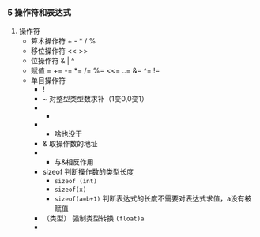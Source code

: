 ### 5 操作符和表达式
1. 操作符
   - 算术操作符  + - * / %
   - 移位操作符 <<	>>
   - 位操作符  & |  ^ 
   - 赋值 = 		+= -= *= /= %= <<= ..= &= ^= !=
   - 单目操作符  
      + !
      + ~ 对整型类型数求补（1变0,0变1）
      + -
      + + 啥也没干
      + & 取操作数的地址
      + * 与&相反作用
      + sizeof 判断操作数的类型长度 
         * `sizeof (int)`
         * `sizeof(x)`
         * `sizeof(a=b+1)`  判断表达式的长度不需要对表达式求值，a没有被赋值
      + （类型）  强制类型转换  `(float)a`
      + 